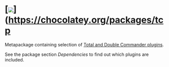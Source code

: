 # [![](https://img.shields.io/chocolatey/v/tcp.svg?color=red&label=tcp)](https://chocolatey.org/packages/tcp

Metapackage containing selection of [Total and Double Commander plugins](https://chocolatey.org/packages?q=tag%3Atcplugin).
    
See the package section *Dependencies* to find out which plugins are included.
